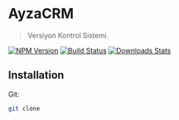 # AyzaCRM
> Versiyon Kontrol Sistemi.

[![NPM Version][npm-image]][npm-url]
[![Build Status][travis-image]][travis-url]
[![Downloads Stats][npm-downloads]][npm-url]



## Installation

Git:

```sh
git clone 
```




[npm-image]: https://img.shields.io/npm/v/datadog-metrics.svg?style=flat-square
[npm-url]: https://npmjs.org/package/datadog-metrics
[npm-downloads]: https://img.shields.io/npm/dm/datadog-metrics.svg?style=flat-square
[travis-image]: https://img.shields.io/travis/dbader/node-datadog-metrics/master.svg?style=flat-square
[travis-url]: https://travis-ci.org/dbader/node-datadog-metrics
[wiki]: https://github.com/yourname/yourproject/wiki
